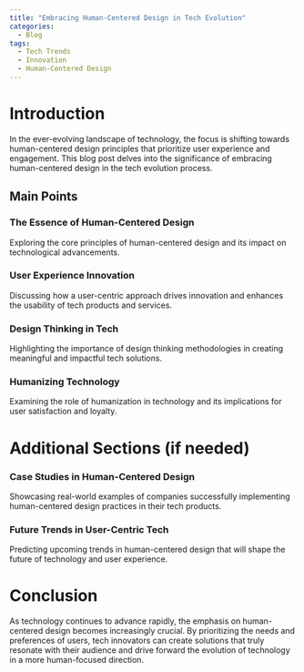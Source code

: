 ```yaml
---
title: "Embracing Human-Centered Design in Tech Evolution"
categories:
  - Blog
tags:
  - Tech Trends
  - Innovation
  - Human-Centered Design
---
```


# Introduction
In the ever-evolving landscape of technology, the focus is shifting towards human-centered design principles that prioritize user experience and engagement. This blog post delves into the significance of embracing human-centered design in the tech evolution process.

## Main Points
### The Essence of Human-Centered Design
Exploring the core principles of human-centered design and its impact on technological advancements.

### User Experience Innovation
Discussing how a user-centric approach drives innovation and enhances the usability of tech products and services.

### Design Thinking in Tech
Highlighting the importance of design thinking methodologies in creating meaningful and impactful tech solutions.

### Humanizing Technology
Examining the role of humanization in technology and its implications for user satisfaction and loyalty.

# Additional Sections (if needed)
### Case Studies in Human-Centered Design
Showcasing real-world examples of companies successfully implementing human-centered design practices in their tech products.

### Future Trends in User-Centric Tech
Predicting upcoming trends in human-centered design that will shape the future of technology and user experience.

# Conclusion
As technology continues to advance rapidly, the emphasis on human-centered design becomes increasingly crucial. By prioritizing the needs and preferences of users, tech innovators can create solutions that truly resonate with their audience and drive forward the evolution of technology in a more human-focused direction.
